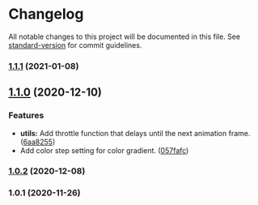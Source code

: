 # Changelog

All notable changes to this project will be documented in this file. See [standard-version](https://github.com/conventional-changelog/standard-version) for commit guidelines.

### [1.1.1](https://github.com/patrimart/blazemap-core/compare/v1.1.0...v1.1.1) (2021-01-08)

## [1.1.0](https://github.com/patrimart/blazemap/compare/v1.0.2...v1.1.0) (2020-12-10)


### Features

* **utils:** Add throttle function that delays until the next animation frame. ([6aa8255](https://github.com/patrimart/blazemap/commit/6aa8255c9651bd4a7d378d31aa13b6c3fc32fd69))
* Add color step setting for color gradient. ([057fafc](https://github.com/patrimart/blazemap/commit/057fafc06bae114e97bd04decee272cac4826979))

### [1.0.2](https://github.com/patrimart/blazemap/compare/v1.0.1...v1.0.2) (2020-12-08)

### 1.0.1 (2020-11-26)
